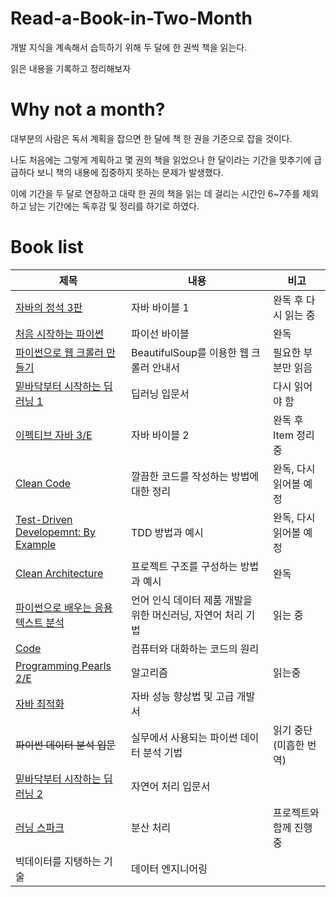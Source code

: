 # Read-a-Book-in-Two-Month
개발 지식을 계속해서 습득하기 위해 두 달에 한 권씩 책을 읽는다.  

읽은 내용을 기록하고 정리해보자

# Why not a month?
대부분의 사람은 독서 계획을 잡으면 한 달에 책 한 권을 기준으로 잡을 것이다.

나도 처음에는 그렇게 계획하고 몇 권의 책을 읽었으나
한 달이라는 기간을 맞추기에 급급하다 보니 책의 내용에 집중하지 못하는 문제가 발생했다.

이에 기간을 두 달로 연장하고 대략 한 권의 책을 읽는 데 걸리는 시간인 6~7주를 제외하고 남는 기간에는 독후감 및 정리를 하기로 하였다.

# Book list
|제목|내용|비고|
|----|----|----|
|[자바의 정석 3판](./JAVA의_정석_3판/README.md)|자바 바이블 1|완독 후 다시 읽는 중|
|[처음 시작하는 파이썬](./처음_시작하는_파이썬/README.md)|파이선 바이블|완독|
|[파이썬으로 웹 크롤러 만들기](./파이썬으로_웹_크롤러_만들기/README.md)|BeautifulSoup를 이용한 웹 크롤러 안내서|필요한 부분만 읽음|
|[밑바닥부터 시작하는 딥러닝 1](./밑바닥부터_시작하는_딥러닝_1/README.md)|딥러닝 입문서|다시 읽어야 함|
|[이펙티브 자바 3/E](./이펙티브_자바_3E/README.md)|자바 바이블 2|완독 후 Item 정리 중|
|[Clean Code](./Clean_Code/README.md)|깔끔한 코드를 작성하는 방법에 대한 정리|완독, 다시 읽어볼 예정|
|[Test-Driven Developemnt: By Example](./Test-Driven_Development_By_example/README.md)|TDD 방법과 예시|완독, 다시 읽어볼 예정|
|[Clean Architecture](./Clean_Architecture/README.md)|프로젝트 구조를 구성하는 방법과 예시|완독|
|[파이썬으로 배우는 응용 텍스트 분석](./파이썬으로_배우는_응용_텍스트_분석/README.md)|언어 인식 데이터 제품 개발을 위한 머신러닝, 자연어 처리 기법|읽는 중|
|[Code](./Code/README.md)|컴퓨터와 대화하는 코드의 원리||
|[Programming Pearls 2/E](./Programming_pearls_2E/README.md)|알고리즘|읽는중|
|[자바 최적화](./자바_최적화/README.md)|자바 성능 향상법 및 고급 개발서||
|~~파이썬 데이터 분석 입문~~|실무에서 사용되는 파이썬 데이터 분석 기법|읽기 중단 (미흡한 번역)|
|[밑바닥부터 시작하는 딥러닝 2](./밑바닥부터_시작하는_딥러닝_2/README.md)|자연어 처리 입문서||
|[러닝 스파크](./Learning_Spark/README.md)|분산 처리|프로젝트와 함께 진행중|
|빅데이터를 지탱하는 기술|데이터 엔지니어링||
